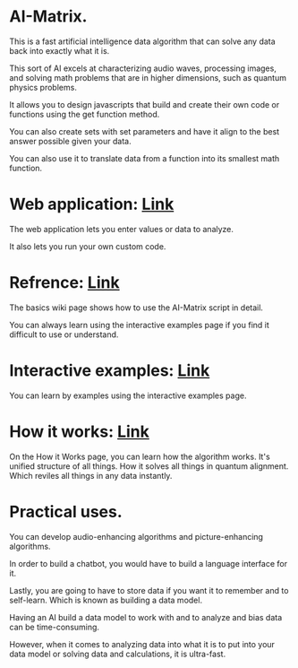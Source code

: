 AI-Matrix.
=============================

This is a fast artificial intelligence data algorithm that can solve any data back into exactly what it is.

This sort of AI excels at characterizing audio waves, processing images, and solving math problems that are in higher dimensions, such as quantum physics problems.

It allows you to design javascripts that build and create their own code or functions using the get function method.

You can also create sets with set parameters and have it align to the best answer possible given your data.

You can also use it to translate data from a function into its smallest math function.

# Web application: <a href="https://recoskie.github.io/AI-Matrix/">Link</a>

The web application lets you enter values or data to analyze.

It also lets you run your own custom code.

# Refrence: <a href="https://github.com/Recoskie/AI-Matrix/wiki/Basics">Link</a>

The basics wiki page shows how to use the AI-Matrix script in detail.

You can always learn using the interactive examples page if you find it difficult to use or understand.

# Interactive examples: <a href="https://recoskie.github.io/AI-Matrix/docs/Examples.html">Link</a>

You can learn by examples using the interactive examples page.

# How it works: <a href="https://recoskie.github.io/AI-Matrix/docs/Matrix%20Structure.html">Link</a>

On the How it Works page, you can learn how the algorithm works. It's unified structure of all things. How it solves all things in quantum alignment. Which reviles all things in any data instantly.

# Practical uses.

You can develop audio-enhancing algorithms and picture-enhancing algorithms.  

In order to build a chatbot, you would have to build a language interface for it.

Lastly, you are going to have to store data if you want it to remember and to self-learn. Which is known as building a data model.

Having an AI build a data model to work with and to analyze and bias data can be time-consuming.

However, when it comes to analyzing data into what it is to put into your data model or solving data and calculations, it is ultra-fast.
